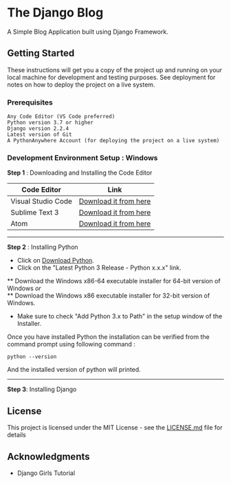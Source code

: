 # The Django Blog
A Simple Blog Application built using Django Framework.

## Getting Started

These instructions will get you a copy of the project up and running on your local machine for development and testing purposes. See deployment for notes on how to deploy the project on a live system.

### Prerequisites
```
Any Code Editor (VS Code preferred)
Python version 3.7 or higher
Django version 2.2.4
Latest version of Git
A PythonAnywhere Account (for deploying the project on a live system)
```

### Development Environment Setup : Windows
**Step 1** : Downloading and Installing the Code Editor

| Code Editor | Link 	|
|-	|-	|
| Visual Studio Code 	| [Download it from here](https://code.visualstudio.com/)	|
| Sublime Text 3 	| [Download it from here](https://www.sublimetext.com/3) |
| Atom 	| [Download it from here](https://atom.io/)	|

---
**Step 2** : Installing Python
* Click on [Download Python](https://www.python.org/downloads/windows/).
* Click on the "Latest Python 3 Release - Python x.x.x" link.


** Download the Windows x86-64 executable installer for 64-bit version of Windows 
*or*  
** Download the Windows x86 executable installer for 32-bit version of Windows.


* Make sure to check "Add Python 3.x to Path" in the setup window of the Installer.

Once you have installed Python the installation can be verified from the command prompt using following command :
```
python --version
```
And the installed version of python will printed.


---
**Step 3**: Installing Django 



## License

This project is licensed under the MIT License - see the [LICENSE.md](LICENSE.md) file for details

## Acknowledgments

* Django Girls Tutorial
